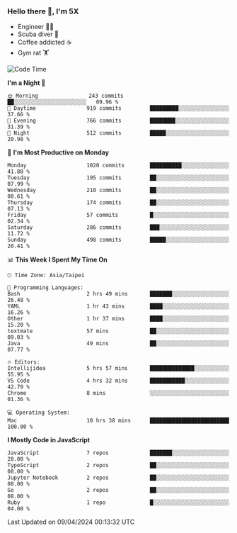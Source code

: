 ### Hello there 👋, I'm 5X

* Engineer 👨‍💻
* Scuba diver 🤿
* Coffee addicted ☕️
* Gym rat 🏋️

<!--START_SECTION:waka-->
![Code Time](http://img.shields.io/badge/Code%20Time-899%20hrs%2050%20mins-blue)

**I'm a Night 🦉** 

```text
🌞 Morning                243 commits         ██░░░░░░░░░░░░░░░░░░░░░░░   09.96 % 
🌆 Daytime                919 commits         █████████░░░░░░░░░░░░░░░░   37.66 % 
🌃 Evening                766 commits         ████████░░░░░░░░░░░░░░░░░   31.39 % 
🌙 Night                  512 commits         █████░░░░░░░░░░░░░░░░░░░░   20.98 % 
```
📅 **I'm Most Productive on Monday** 

```text
Monday                   1020 commits        ██████████░░░░░░░░░░░░░░░   41.80 % 
Tuesday                  195 commits         ██░░░░░░░░░░░░░░░░░░░░░░░   07.99 % 
Wednesday                210 commits         ██░░░░░░░░░░░░░░░░░░░░░░░   08.61 % 
Thursday                 174 commits         ██░░░░░░░░░░░░░░░░░░░░░░░   07.13 % 
Friday                   57 commits          █░░░░░░░░░░░░░░░░░░░░░░░░   02.34 % 
Saturday                 286 commits         ███░░░░░░░░░░░░░░░░░░░░░░   11.72 % 
Sunday                   498 commits         █████░░░░░░░░░░░░░░░░░░░░   20.41 % 
```


📊 **This Week I Spent My Time On** 

```text
🕑︎ Time Zone: Asia/Taipei

💬 Programming Languages: 
Bash                     2 hrs 49 mins       ███████░░░░░░░░░░░░░░░░░░   26.48 % 
YAML                     1 hr 43 mins        ████░░░░░░░░░░░░░░░░░░░░░   16.26 % 
Other                    1 hr 37 mins        ████░░░░░░░░░░░░░░░░░░░░░   15.20 % 
textmate                 57 mins             ██░░░░░░░░░░░░░░░░░░░░░░░   09.03 % 
Java                     49 mins             ██░░░░░░░░░░░░░░░░░░░░░░░   07.77 % 

🔥 Editors: 
Intellijidea             5 hrs 57 mins       ██████████████░░░░░░░░░░░   55.95 % 
VS Code                  4 hrs 32 mins       ███████████░░░░░░░░░░░░░░   42.70 % 
Chrome                   8 mins              ░░░░░░░░░░░░░░░░░░░░░░░░░   01.36 % 

💻 Operating System: 
Mac                      10 hrs 38 mins      █████████████████████████   100.00 % 
```

**I Mostly Code in JavaScript** 

```text
JavaScript               7 repos             ███████░░░░░░░░░░░░░░░░░░   28.00 % 
TypeScript               2 repos             ██░░░░░░░░░░░░░░░░░░░░░░░   08.00 % 
Jupyter Notebook         2 repos             ██░░░░░░░░░░░░░░░░░░░░░░░   08.00 % 
Go                       2 repos             ██░░░░░░░░░░░░░░░░░░░░░░░   08.00 % 
Ruby                     1 repo              █░░░░░░░░░░░░░░░░░░░░░░░░   04.00 % 
```




 Last Updated on 09/04/2024 00:13:32 UTC
<!--END_SECTION:waka-->
